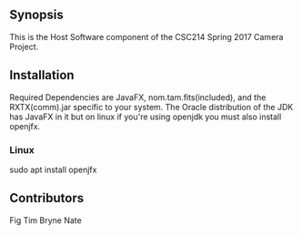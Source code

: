 ## Synopsis

This is the Host Software component of the CSC214 Spring 2017 Camera Project.

## Installation

Required Dependencies are JavaFX, nom.tam.fits(included), and the RXTX(comm).jar specific to your system.
The Oracle distribution of the JDK has JavaFX in it but on linux if you're using openjdk you must also install openjfx.

### Linux
sudo apt install openjfx

## Contributors
Fig
Tim
Bryne
Nate
